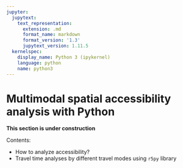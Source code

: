 ```yaml
---
jupyter:
  jupytext:
    text_representation:
      extension: .md
      format_name: markdown
      format_version: '1.3'
      jupytext_version: 1.11.5
  kernelspec:
    display_name: Python 3 (ipykernel)
    language: python
    name: python3
---
```


# Multimodal spatial accessibility analysis with Python

**This section is under construction**

Contents:
- How to analyze accessibility?
- Travel time analyses by different travel modes using `r5py` library
